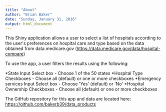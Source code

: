 ```yaml
---
title: "About"
author: "Brian Baker"
date: "Sunday, January 31, 2016"
output: html_document
---
```


This Shiny application allows a user to select a list of hospitals according to the user's preferences on hospital care and type based on the data obtained from data.medicare.gov (https://data.medicare.gov/data/hospital-compare)

To use the app, a user filters the results using the following:

*State Input Select box - Choose 1 of the 50 states
*Hospital Type Checkboxes - Choose all (default) or one or more checkboxes
*Emergency services Input Select box - Choose 'Yes' (default) or 'No'
*Hospital Ownership Checkboxes - Choose all (default) or one or more checkboxes

The GitHub repository for this app and data are located here:
https://github.com/bakerb39/data_products

